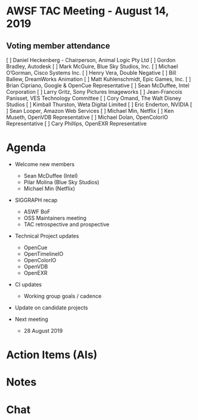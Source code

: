 # AWSF TAC Meeting - August 14, 2019

## Voting member attendance

[ ] Daniel Heckenberg - Chairperson, Animal Logic Pty Ltd
[ ] Gordon Bradley, Autodesk
[ ] Mark McGuire, Blue Sky Studios, Inc.
[ ] Michael O’Gorman, Cisco Systems Inc.
[ ] Henry Vera, Double Negative
[ ] Bill Ballew, DreamWorks Animation
[ ] Matt Kuhlenschmidt, Epic Games, Inc.
[ ] Brian Cipriano, Google & OpenCue Representative
[ ] Sean McDuffee, Intel Corporation
[ ] Larry Gritz, Sony Pictures Imageworks
[ ] Jean-Francois Panisset, VES Technology Committee
[ ] Cory Omand, The Walt Disney Studios
[ ] Kimball Thurston, Weta Digital Limited
[ ] Eric Enderton, NVIDIA
[ ] Sean Looper, Amazon Web Services
[ ] Michael Min, Netflix
[ ] Ken Museth, OpenVDB Representative
[ ] Michael Dolan, OpenColorIO Representative
[ ] Cary Phillips, OpenEXR Representative

# Agenda

- Welcome new members
  - Sean McDuffee (Intel)
  - Pilar Molina (Blue Sky Studios)
  - Michael Min (Netflix)

- SIGGRAPH recap
  - ASWF BoF
  - OSS Maintainers meeting
  - TAC retrospective and prospective

- Technical Project updates
  - OpenCue
  - OpenTimelineIO
  - OpenColorIO
  - OpenVDB
  - OpenEXR

- CI updates
  - Working group goals / cadence

- Update on candidate projects

- Next meeting
  - 28 August 2019

# Action Items (AIs)

# Notes

# Chat

